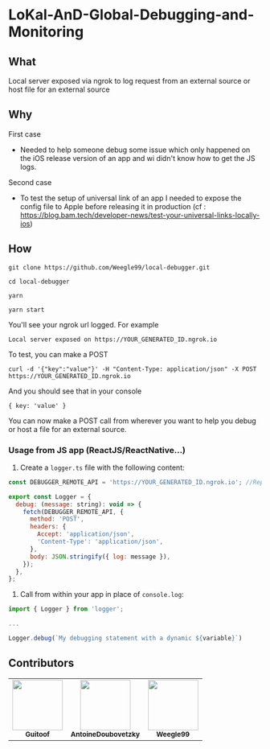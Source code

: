 # LoKal-AnD-Global-Debugging-and-Monitoring

## What

Local server exposed via ngrok to log request from an external source or host file for an external source

## Why

First case

- Needed to help someone debug some issue which only happened on the iOS release version of an app and wi didn't know how to get the JS logs.

Second case

- To test the setup of universal link of an app I needed to expose the config file to Apple before releasing it in production (cf : https://blog.bam.tech/developer-news/test-your-universal-links-locally-ios)

## How

```
git clone https://github.com/Weegle99/local-debugger.git

cd local-debugger

yarn

yarn start
```

You'll see your ngrok url logged.
For example

```
Local server exposed on https://YOUR_GENERATED_ID.ngrok.io
```

To test, you can make a POST

```
curl -d '{"key":"value"}' -H "Content-Type: application/json" -X POST https://YOUR_GENERATED_ID.ngrok.io
```

And you should see that in your console

```
{ key: 'value' }
```

You can now make a POST call from wherever you want to help you debug or host a file for an external source.

### Usage from JS app (ReactJS/ReactNative...)

1. Create a `logger.ts` file with the following content:

```javascript
const DEBUGGER_REMOTE_API = 'https://YOUR_GENERATED_ID.ngrok.io'; //Replace with your ngrok endpoint

export const Logger = {
  debug: (message: string): void => {
    fetch(DEBUGGER_REMOTE_API, {
      method: 'POST',
      headers: {
        Accept: 'application/json',
        'Content-Type': 'application/json',
      },
      body: JSON.stringify({ log: message }),
    });
  },
};
```

1. Call from within your app in place of `console.log`:

```javascript
import { Logger } from 'logger';

...

Logger.debug(`My debugging statement with a dynamic ${variable}`)
```

## Contributors

<table>
  <tr>
    <td align="center"><a href="https://github.com/Guitoof"><img src="https://avatars2.githubusercontent.com/u/4828287?s=460&u=4600116b0596f1fa1a068646b90ea7f8a86d1bf8&v=4" width="100px;" alt=""/><br /><sub><b>Guitoof</b></sub></a><br /></td>
    <td align="center"><a href="https://github.com/AntoineDoubovetzky"><img src="https://avatars3.githubusercontent.com/u/17070498?s=460&u=7c69a65a0a88696ee02d541c133ff76bc1dab5d3&v=4" width="100px;" alt=""/><br /><sub><b>AntoineDoubovetzky</b></sub></a><br /></td>
    <td align="center"><a href="https://github.com/Weegle99"><img src="https://avatars1.githubusercontent.com/u/20414450?s=460&u=bd8e3cc67a2f6c391c5f1e186f40df1e980c29e6&v=4" width="100px;" alt=""/><br /><sub><b>Weegle99</b></sub></a><br /></td>
  </tr>
</table>
